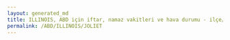 ```yaml
---
layout: generated_md
title: ILLINOIS, ABD için iftar, namaz vakitleri ve hava durumu - ilçe/eyalet seç
permalink: /ABD/ILLINOIS/JOLIET
---
```


<script type="text/javascript">
  var country = ABD;
  var city = ILLINOIS;
  var state = JOLIET;
  var lat = 72;
  var lon = 21;
</script>
